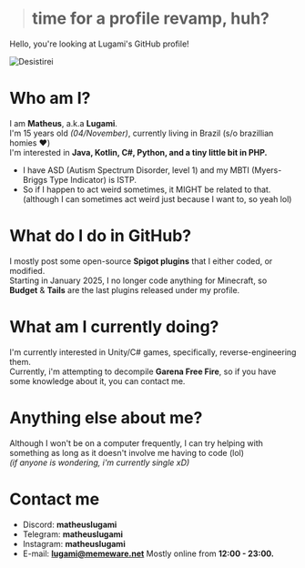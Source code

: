 > # time for a profile revamp, huh?
Hello, you're looking at Lugami's GitHub profile! </br>
<p align="left"> <img src="https://komarev.com/ghpvc/?username=Desistirei&label=Profile%20views&color=0e75b6&style=flat" alt="Desistirei"/> </p>

# Who am I?
I am **Matheus**, a.k.a **Lugami**.</br>
I'm 15 years old *(04/November)*, currently living in Brazil (s/o brazillian homies ❤️)</br>
I'm interested in **Java, Kotlin, C#, Python, and a tiny little bit in PHP.**</br>
- I have ASD (Autism Spectrum Disorder, level 1) and my MBTI (Myers-Briggs Type Indicator) is ISTP.
- So if I happen to act weird sometimes, it MIGHT be related to that. (although I can sometimes act weird just because I want to, so yeah lol)

# What do I do in GitHub?
I mostly post some open-source **Spigot plugins** that I either coded, or modified.</br>
Starting in January 2025, I no longer code anything for Minecraft, so **Budget** & **Tails** are the last plugins released under my profile.

# What am I currently doing?
I'm currently interested in Unity/C# games, specifically, reverse-engineering them.</br>
Currently, i'm attempting to decompile **Garena Free Fire**, so if you have some knowledge about it, you can contact me.</br>

# Anything else about me?
Although I won't be on a computer frequently, I can try helping with something as long as it doesn't involve me having to code (lol)</br>
*(if anyone is wondering, i'm currently single xD)*

# Contact me
- Discord: **matheuslugami**
- Telegram: **matheuslugami**
- Instagram: **matheuslugami**
- E-mail: **lugami@memeware.net**
Mostly online from **12:00 - 23:00.**</br>
